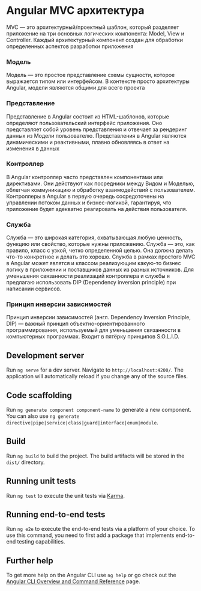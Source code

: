 # Angular MVC архитектура

MVC — это архитектурный/проектный шаблон, который разделяет приложение на три основных логических компонента: Model, View и Controller. Каждый архитектурный компонент создан для обработки определенных аспектов разработки приложения

### Модель
Модель — это простое представление схемы сущности, которое выражается типом или интерфейсом. В контексте просто архитектуры Angular, модели являются общими для всего проекта

### Представление
Представление в Angular состоит из HTML-шаблонов, которые определяют пользовательский интерфейс приложения. Оно представляет собой уровень представления и отвечает за рендеринг данных из Модели пользователю. Представления в Angular являются динамическими и реактивными, плавно обновляясь в ответ на изменения в данных

### Контроллер
В Angular контроллер часто представлен компонентами или директивами. Они действуют как посредники между Видом и Моделью, облегчая коммуникацию и обработку взаимодействий с пользователем. Контроллеры в Angular в первую очередь сосредоточены на управлении потоком данных и бизнес-логикой, гарантируя, что приложение будет адекватно реагировать на действия пользователя.

### Служба
Служба — это широкая категория, охватывающая любую ценность, функцию или свойство, которые нужны приложению. Служба — это, как правило, класс с узкой, четко определенной целью. Она должна делать что-то конкретное и делать это хорошо. Служба в рамках простого MVC в Angular может являтся и классом реализующим какую-то бизнес логику в приложении и поставщиков данных из разных источников. Для уменьшения связанности реализаций контроллера и службы я предлагаю использовать DIP (Dependency inversion principle) при написании сервисов.

### Принцип инверсии зависимостей
Принцип инверсии зависимостей (англ. Dependency Inversion Principle, DIP) — важный принцип объектно-ориентированного программирования, используемый для уменьшения связанности в компьютерных программах. Входит в пятёрку принципов S.O.L.I.D.

## Development server

Run `ng serve` for a dev server. Navigate to `http://localhost:4200/`. The application will automatically reload if you change any of the source files.

## Code scaffolding

Run `ng generate component component-name` to generate a new component. You can also use `ng generate directive|pipe|service|class|guard|interface|enum|module`.

## Build

Run `ng build` to build the project. The build artifacts will be stored in the `dist/` directory.

## Running unit tests

Run `ng test` to execute the unit tests via [Karma](https://karma-runner.github.io).

## Running end-to-end tests

Run `ng e2e` to execute the end-to-end tests via a platform of your choice. To use this command, you need to first add a package that implements end-to-end testing capabilities.

## Further help

To get more help on the Angular CLI use `ng help` or go check out the [Angular CLI Overview and Command Reference](https://angular.dev/tools/cli) page.
